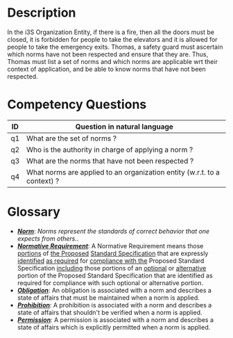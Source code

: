 # Description

In the i3S Organization Entity, if there is a fire, then all the doors must be closed, it is forbidden for people to take the elevators and it is allowed for people to take the emergency exits. Thomas, a safety guard must ascertain which norms have not been respected and ensure that they are. Thus, Thomas must list a set of norms and which norms are applicable wrt their context of application, and be able to know norms that have not been respected. 

# Competency Questions

| ID | Question in natural language |
|---|---|
| q1 | What are the set of norms ?|
| q2 | Who is the authority in charge of applying a norm ?|
| q3 | What are the norms that have not been respected ? |
| q4 | What norms are applied to an organization entity (w.r.t. to a context) ? |


# Glossary

* [**_Norm_**](https://purl.org/hmas/ns/Norm): _Norms represent the standards of correct behavior that one expects from others._.
* [**_Normative Requirement_**](https://purl.org/hmas/ns/NormativeRequirement): A Normative Requirement means those [portions](https://www.lawinsider.com/clause/portions) of [the Proposed](https://www.lawinsider.com/clause/the-proposed) [Standard Specification](https://www.lawinsider.com/clause/standard-specification) that are expressly [identified](https://www.lawinsider.com/clause/identified) [as required](https://www.lawinsider.com/clause/as-required) for [compliance with the](https://www.lawinsider.com/clause/compliance-with-the) Proposed Standard Specification [including](https://www.lawinsider.com/clause/including) those portions of an [optional](https://www.lawinsider.com/clause/optional) or [alternative](https://www.lawinsider.com/clause/alternative) portion of the Proposed Standard Specification that are identified as required for compliance with such optional or alternative portion.
* [**_Obligation_**](https://purl.org/hmas/ns/Obligation): An obligation is associated with a norm and describes a state of affairs that must be maintained when a norm is applied. 
* [**_Prohibition_**](https://purl.org/hmas/ns/Prohibition): A prohibition is associated with a norm and describes a state of affairs that shouldn't be verified when a norm is applied.
* [**_Permission_**](https://purl.org/hmas/ns/Permission): A permission is associated with a norm and describes a state of affairs which is explicitly permitted when a norm is applied.


